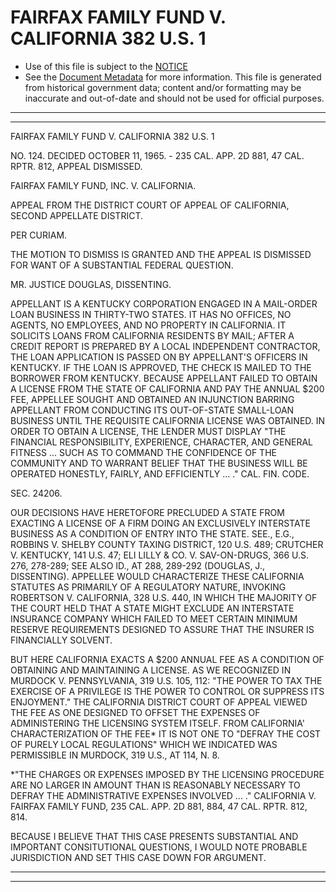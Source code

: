 ---
---

# FAIRFAX FAMILY FUND V. CALIFORNIA 382 U.S. 1

* Use of this file is subject to the [NOTICE](https://github.com/publicdocs/notice/blob/master/NOTICE)
* See the [Document Metadata](../../../) for more information.
  This file is generated from historical government data; content and/or formatting may be inaccurate and out-of-date and should not be used for official purposes.

----------
----------

FAIRFAX FAMILY FUND V. CALIFORNIA 382 U.S. 1

NO. 124.  DECIDED OCTOBER 11, 1965.  - 235 CAL. APP. 2D 881, 47 CAL. RPTR.  812, APPEAL DISMISSED.

FAIRFAX FAMILY FUND, INC. V. CALIFORNIA.

APPEAL FROM THE DISTRICT COURT OF APPEAL OF CALIFORNIA, SECOND APPELLATE DISTRICT.

PER CURIAM.

THE MOTION TO DISMISS IS GRANTED AND THE APPEAL IS DISMISSED FOR WANT OF A SUBSTANTIAL FEDERAL QUESTION.

MR. JUSTICE DOUGLAS, DISSENTING.

APPELLANT IS A KENTUCKY CORPORATION ENGAGED IN A MAIL-ORDER LOAN BUSINESS IN THIRTY-TWO STATES.  IT HAS NO OFFICES, NO AGENTS, NO EMPLOYEES, AND NO PROPERTY IN CALIFORNIA.  IT SOLICITS LOANS FROM CALIFORNIA RESIDENTS BY MAIL; AFTER A CREDIT REPORT IS PREPARED BY A LOCAL INDEPENDENT CONTRACTOR, THE LOAN APPLICATION IS PASSED ON BY APPELLANT'S OFFICERS IN KENTUCKY.  IF THE LOAN IS APPROVED, THE CHECK IS MAILED TO THE BORROWER FROM KENTUCKY.  BECAUSE APPELLANT FAILED TO OBTAIN A LICENSE FROM THE STATE OF CALIFORNIA AND PAY THE ANNUAL $200 FEE, APPELLEE SOUGHT AND OBTAINED AN INJUNCTION BARRING APPELLANT FROM CONDUCTING ITS OUT-OF-STATE SMALL-LOAN BUSINESS UNTIL THE REQUISITE CALIFORNIA LICENSE WAS OBTAINED.  IN ORDER TO OBTAIN A LICENSE, THE LENDER MUST DISPLAY "THE FINANCIAL RESPONSIBILITY, EXPERIENCE, CHARACTER, AND GENERAL FITNESS  ...  SUCH AS TO COMMAND THE CONFIDENCE OF THE COMMUNITY AND TO WARRANT BELIEF THAT THE BUSINESS WILL BE OPERATED HONESTLY, FAIRLY, AND EFFICIENTLY  ...  ."  CAL. FIN.  CODE.

SEC. 24206.

OUR DECISIONS HAVE HERETOFORE PRECLUDED A STATE FROM EXACTING A LICENSE OF A FIRM DOING AN EXCLUSIVELY INTERSTATE BUSINESS AS A CONDITION OF ENTRY INTO THE STATE.  SEE., E.G., ROBBINS V. SHELBY COUNTY TAXING DISTRICT, 120 U.S. 489; CRUTCHER V. KENTUCKY, 141 U.S. 47; ELI LILLY & CO. V. SAV-ON-DRUGS, 366 U.S. 276, 278-289; SEE ALSO ID., AT 288, 289-292 (DOUGLAS, J., DISSENTING).  APPELLEE WOULD CHARACTERIZE THESE CALIFORNIA STATUTES AS PRIMARILY OF A REGULATORY NATURE, INVOKING ROBERTSON V. CALIFORNIA, 328 U.S. 440, IN WHICH THE MAJORITY OF THE COURT HELD THAT A STATE MIGHT EXCLUDE AN INTERSTATE INSURANCE COMPANY WHICH FAILED TO MEET CERTAIN MINIMUM RESERVE REQUIREMENTS DESIGNED TO ASSURE THAT THE INSURER IS FINANCIALLY SOLVENT.

BUT HERE CALIFORNIA EXACTS A $200 ANNUAL FEE AS A CONDITION OF OBTAINING AND MAINTAINING A LICENSE.  AS WE RECOGNIZED IN MURDOCK V. PENNSYLVANIA, 319 U.S. 105, 112:  "THE POWER TO TAX THE EXERCISE OF A PRIVILEGE IS THE POWER TO CONTROL OR SUPPRESS ITS ENJOYMENT."  THE CALIFORNIA DISTRICT COURT OF APPEAL VIEWED THE FEE AS ONE DESIGNED TO OFFSET THE EXPENSES OF ADMINISTERING THE LICENSING SYSTEM ITSELF.  FROM CALIFORNIA' CHARACTERIZATION OF THE FEE\* IT IS NOT ONE TO "DEFRAY THE COST OF PURELY LOCAL REGULATIONS" WHICH WE INDICATED WAS PERMISSIBLE IN MURDOCK, 319 U.S., AT 114, N. 8.

\*"THE CHARGES OR EXPENSES IMPOSED BY THE LICENSING PROCEDURE ARE NO LARGER IN AMOUNT THAN IS REASONABLY NECESSARY TO DEFRAY THE ADMINISTRATIVE EXPENSES INVOLVED  ...  ."  CALIFORNIA V. FAIRFAX FAMILY FUND, 235 CAL. APP. 2D 881, 884, 47 CAL. RPTR.  812, 814.

BECAUSE I BELIEVE THAT THIS CASE PRESENTS SUBSTANTIAL AND IMPORTANT CONSITUTIONAL QUESTIONS, I WOULD NOTE PROBABLE JURISDICTION AND SET THIS CASE DOWN FOR ARGUMENT.


----------
----------


